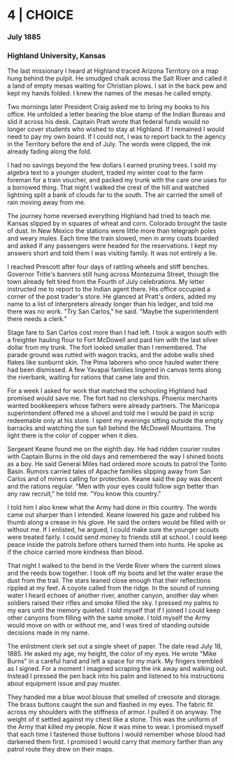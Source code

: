 # 4  |  CHOICE

### July 1885
### Highland University, Kansas
The last missionary I heard at Highland traced Arizona Territory on a map hung behind the pulpit. He smudged chalk across the Salt River and called it a land of empty mesas waiting for Christian plows. I sat in the back pew and kept my hands folded. I knew the names of the mesas he called empty.

Two mornings later President Craig asked me to bring my books to his office. He unfolded a letter bearing the blue stamp of the Indian Bureau and slid it across his desk. Captain Pratt wrote that federal funds would no longer cover students who wished to stay at Highland. If I remained I would need to pay my own board. If I could not, I was to report back to the agency in the Territory before the end of July. The words were clipped, the ink already fading along the fold.

I had no savings beyond the few dollars I earned pruning trees. I sold my algebra text to a younger student, traded my winter coat to the farm foreman for a train voucher, and packed my trunk with the care one uses for a borrowed thing. That night I walked the crest of the hill and watched lightning split a bank of clouds far to the south. The air carried the smell of rain moving away from me.

The journey home reversed everything Highland had tried to teach me. Kansas slipped by in squares of wheat and corn. Colorado brought the taste of dust. In New Mexico the stations were little more than telegraph poles and weary mules. Each time the train slowed, men in army coats boarded and asked if any passengers were headed for the reservations. I kept my answers short and told them I was visiting family. It was not entirely a lie.

I reached Prescott after four days of rattling wheels and stiff benches. Governor Tritle's banners still hung across Montezuma Street, though the town already felt tired from the Fourth of July celebrations. My letter instructed me to report to the Indian agent there. His office occupied a corner of the post trader's store. He glanced at Pratt's orders, added my name to a list of interpreters already longer than his ledger, and told me there was no work. "Try San Carlos," he said. "Maybe the superintendent there needs a clerk."

Stage fare to San Carlos cost more than I had left. I took a wagon south with a freighter hauling flour to Fort McDowell and paid him with the last silver dollar from my trunk. The fort looked smaller than I remembered. The parade ground was rutted with wagon tracks, and the adobe walls shed flakes like sunburnt skin. The Pima laborers who once hauled water there had been dismissed. A few Yavapai families lingered in canvas tents along the riverbank, waiting for rations that came late and thin.

For a week I asked for work that matched the schooling Highland had promised would save me. The fort had no clerkships. Phoenix merchants wanted bookkeepers whose fathers were already partners. The Maricopa superintendent offered me a shovel and told me I would be paid in scrip redeemable only at his store. I spent my evenings sitting outside the empty barracks and watching the sun fall behind the McDowell Mountains. The light there is the color of copper when it dies.

Sergeant Keane found me on the eighth day. He had ridden courier routes with Captain Burns in the old days and remembered the way I shined boots as a boy. He said General Miles had ordered more scouts to patrol the Tonto Basin. Rumors carried tales of Apache families slipping away from San Carlos and of miners calling for protection. Keane said the pay was decent and the rations regular. "Men with your eyes could follow sign better than any raw recruit," he told me. "You know this country."

I told him I also knew what the Army had done in this country. The words came out sharper than I intended. Keane lowered his gaze and rubbed his thumb along a crease in his glove. He said the orders would be filled with or without me. If I enlisted, he argued, I could make sure the younger scouts were treated fairly. I could send money to friends still at school. I could keep peace inside the patrols before others turned them into hunts. He spoke as if the choice carried more kindness than blood.

That night I walked to the bend in the Verde River where the current slows and the reeds bow together. I took off my boots and let the water erase the dust from the trail. The stars leaned close enough that their reflections rippled at my feet. A coyote called from the ridge. In the sound of running water I heard echoes of another river, another canyon, another day when soldiers raised their rifles and smoke filled the sky. I pressed my palms to my ears until the memory quieted. I told myself that if I joined I could keep other canyons from filling with the same smoke. I told myself the Army would move on with or without me, and I was tired of standing outside decisions made in my name.

The enlistment clerk set out a single sheet of paper. The date read July 18, 1885. He asked my age, my height, the color of my eyes. He wrote "Mike Burns" in a careful hand and left a space for my mark. My fingers trembled as I signed. For a moment I imagined scraping the ink away and walking out. Instead I pressed the pen back into his palm and listened to his instructions about equipment issue and pay muster.

They handed me a blue wool blouse that smelled of creosote and storage. The brass buttons caught the sun and flashed in my eyes. The fabric fit across my shoulders with the stiffness of armor. I pulled it on anyway. The weight of it settled against my chest like a stone. This was the uniform of the Army that killed my people. Now it was mine to wear. I promised myself that each time I fastened those buttons I would remember whose blood had darkened them first. I promised I would carry that memory farther than any patrol route they drew on their maps.
